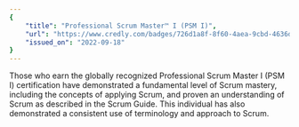 ```yaml
---
{
	"title": "Professional Scrum Master™ I (PSM I)",
	"url": "https://www.credly.com/badges/726d1a8f-8f60-4aea-9cbd-4636d3fdf87b/",
	"issued_on": "2022-09-18"
}
---
```


Those who earn the globally recognized Professional Scrum Master I (PSM I) certification have demonstrated a fundamental level of Scrum mastery, including the concepts of applying Scrum, and proven an understanding of Scrum as described in the Scrum Guide. This individual has also demonstrated a consistent use of terminology and approach to Scrum.
